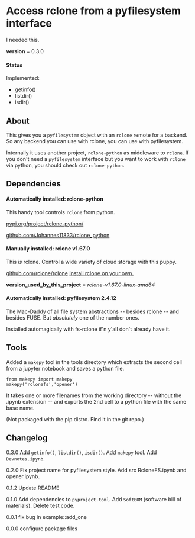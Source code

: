 # Access rclone from a pyfilesystem interface
I needed this.

__version__ = 0.3.0

#### Status

Implemented:
- getinfo()
- listdir()
- isdir()

## About

This gives you a `pyfilesystem` object with an `rclone` remote for a backend. So any backend you can use with rclone, you can use with pyfilesystem.

Internally it uses another project, `rclone-python` as middleware to `rclone`. If you don't need a `pyfilesystem` interface but you want to work with `rclone` via python, you should check out `rclone-python`.

## Dependencies

#### Automatically installed: rclone-python

This handy tool controls `rclone` from python. 

[pypi.org/project/rclone-python/](https://pypi.org/project/rclone-python/)

[github.com/Johannes11833/rclone_python](https://github.com/Johannes11833/rclone_python)

#### Manually installed: rclone v1.67.0

This _is_ rclone. Control a wide variety of cloud storage with this puppy.

[github.com/rclone/rclone](https://github.com/rclone/rclone)
[Install rclone on your own.](https://rclone.org/install/)

__version_used_by_this_project__ = _rclone-v1.67.0-linux-amd64_

#### Automatically installed: pyfilesystem 2.4.12

The Mac-Daddy of all file system abstractions -- besides rclone -- and besides FUSE. But _absolutely_ one of the number ones.

Installed automagically with fs-rclone if'n y'all don't already have it.


## Tools

Added a `makepy` tool in the tools directory which extracts the second cell from a jupyter notebook and saves a python file.

    from makepy import makepy
    makepy('rclonefs','opener')

It takes one or more filenames from the working directory -- without the .ipynb extension -- and exports the 2nd cell to a python file with the same base name.

(Not packaged with the pip distro. Find it in the git repo.)


## Changelog

0.3.0 Add `getinfo()`, `listdir()`, `isdir()`. Add `makepy` tool. Add `Devnotes.ipynb`.

0.2.0 Fix project name for pyfilesystem style. Add src RcloneFS.ipynb and opener.ipynb.

0.1.2 Update README

0.1.0 Add dependencies to `pyproject.toml`. Add `SoftBOM` (software bill of materials). Delete test code.

0.0.1 fix bug in example::add_one

0.0.0 configure package files
